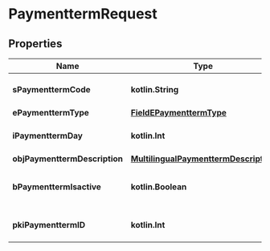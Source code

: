 
# PaymenttermRequest

## Properties
| Name | Type | Description | Notes |
| ------------ | ------------- | ------------- | ------------- |
| **sPaymenttermCode** | **kotlin.String** | The code of the Paymentterm |  |
| **ePaymenttermType** | [**FieldEPaymenttermType**](FieldEPaymenttermType.md) |  |  |
| **iPaymenttermDay** | **kotlin.Int** | The day of the Paymentterm |  |
| **objPaymenttermDescription** | [**MultilingualPaymenttermDescription**](MultilingualPaymenttermDescription.md) |  |  |
| **bPaymenttermIsactive** | **kotlin.Boolean** | Whether the Paymentterm is active or not |  |
| **pkiPaymenttermID** | **kotlin.Int** | The unique ID of the Paymentterm |  [optional] |



